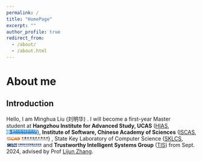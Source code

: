 ```yaml
---
permalink: /
title: "HomePage"
excerpt: ""
author_profile: true
redirect_from: 
  - /about/
  - /about.html
---
```


# About me

## Introduction

Hello, I am Minghua Liu (刘明华) . I will become a first-year Master student at **Hangzhou Institute for Advanced Study, UCAS** ([HIAS](http://hias.ucas.ac.cn/), <img title="" src="../images/hias_logo.png" alt="" width="82">), **Institute of Software, Chinese Academy of Sciences** ([ISCAS](http://www.is.cas.cn/), <img title="" src="../images/iscas_logo.png" alt="" width="111">) , State Key Laboratory of Computer Science ([SKLCS](https://lcs.ios.ac.cn/), <img src="../images/sklcs_logo.png" title="" alt="" width="94"> and **Trustworthy Intelligent Systems Group** ([TIS](https://iscasmc.ios.ac.cn/)) from Sept. 2024, advised by Prof [Lijun Zhang](https://iscasmc.ios.ac.cn/people/lijun-zhang/).